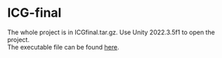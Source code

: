 # ICG-final

The whole project is in ICGfinal.tar.gz. Use Unity 2022.3.5f1 to open the project.  
The executable file can be found [here](https://github.com/Forgrul/ICG-final/releases/tag/v1.0).